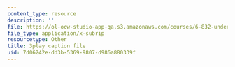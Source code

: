 ```yaml
---
content_type: resource
description: ''
file: https://ol-ocw-studio-app-qa.s3.amazonaws.com/courses/6-832-underactuated-robotics-spring-2009/7d06242edd3b53699807d986a880339f_7la43dvoLh0.vtt
file_type: application/x-subrip
resourcetype: Other
title: 3play caption file
uid: 7d06242e-dd3b-5369-9807-d986a880339f
---
```

